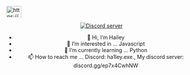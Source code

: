 <a href="https://discord.gg/ep7x4CwhNW" target="blank"><img align="center" src="https://raw.githubusercontent.com/rahuldkjain/github-profile-readme-generator/master/src/images/icons/Social/discord.svg" alt="https://discord.gg/WfCFvhbjQ7" height="30" width="40" /></a>
</p>

<div align="center">
	<p>
		</a>
		<a href="https://discord.gg/ep7x4CwhNW">
			<img src="https://discordapp.com/api/guilds/1096613440694538364/embed.png" alt="Discord server">
		</a>

- 👋 Hi, I’m Hailey
- 👀 I’m interested in ... Javascript
- 🌱 I’m currently learning ... Python
- 📫 How to reach me ... Discord: ha1ley.exe., My discord server: discord.gg/ep7x4CwhNW
